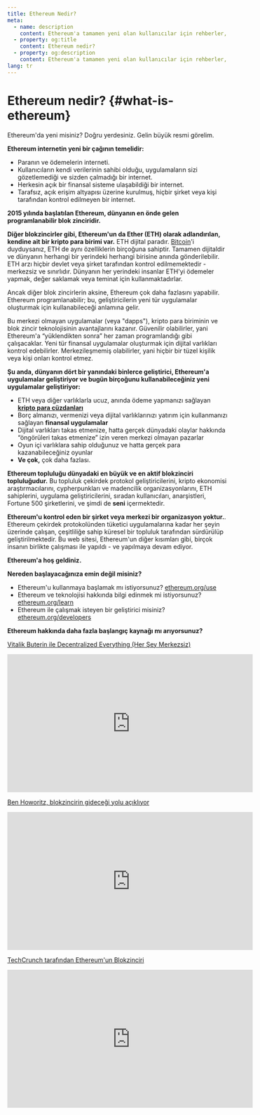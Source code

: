 ```yaml
---
title: Ethereum Nedir?
meta:
  - name: description
    content: Ethereum'a tamamen yeni olan kullanıcılar için rehberler, kaynaklar ve araçlar.
  - property: og:title
    content: Ethereum nedir?
  - property: og:description
    content: Ethereum'a tamamen yeni olan kullanıcılar için rehberler, kaynaklar ve araçlar.
lang: tr
---
```


# Ethereum nedir? {#what-is-ethereum}

Ethereum'da yeni misiniz? Doğru yerdesiniz. Gelin büyük resmi görelim.

**Ethereum internetin yeni bir çağının temelidir:**

- Paranın ve ödemelerin interneti.
- Kullanıcıların kendi verilerinin sahibi olduğu, uygulamaların sizi gözetlemediği ve sizden çalmadığı bir internet.
- Herkesin açık bir finansal sisteme ulaşabildiği bir internet.
- Tarafsız, açık erişim altyapısı üzerine kurulmuş, hiçbir şirket veya kişi tarafından kontrol edilmeyen bir internet.

**2015 yılında başlatılan Ethereum, dünyanın en önde gelen programlanabilir blok zinciridir.**

**Diğer blokzincirler gibi, Ethereum'un da Ether (ETH) olarak adlandırılan, kendine ait bir kripto para birimi var.** ETH dijital paradır. [Bitcoin](http://bitcoin.org/)'i duyduysanız, ETH de aynı özelliklerin birçoğuna sahiptir. Tamamen dijitaldir ve dünyanın herhangi bir yerindeki herhangi birisine anında gönderilebilir. ETH arzı hiçbir devlet veya şirket tarafından kontrol edilmemektedir - merkezsiz ve sınırlıdır. Dünyanın her yerindeki insanlar ETH'yi ödemeler yapmak, değer saklamak veya teminat için kullanmaktadırlar.

Ancak diğer blok zincirlerin aksine, Ethereum çok daha fazlasını yapabilir. Ethereum programlanabilir; bu, geliştiricilerin yeni tür uygulamalar oluşturmak için kullanabileceği anlamına gelir.

Bu merkezi olmayan uygulamalar (veya "dapps"), kripto para biriminin ve blok zincir teknolojisinin avantajlarını kazanır. Güvenilir olabilirler, yani Ethereum'a “yüklendikten sonra” her zaman programlandığı gibi çalışacaklar. Yeni tür finansal uygulamalar oluşturmak için dijital varlıkları kontrol edebilirler. Merkezileşmemiş olabilirler, yani hiçbir bir tüzel kişilik veya kişi onları kontrol etmez.

**Şu anda, dünyanın dört bir yanındaki binlerce geliştirici, Ethereum'a uygulamalar geliştiriyor ve bugün birçoğunu kullanabileceğiniz yeni uygulamalar geliştiriyor:**

- ETH veya diğer varlıklarla ucuz, anında ödeme yapmanızı sağlayan [**kripto para cüzdanları**](/tr/use/#3-what-is-a-wallet-and-which-one-should-i-use)
- Borç almanızı, vermenizi veya dijital varlıklarınızı yatırım için kullanmanızı sağlayan **finansal uygulamalar**
- Dijital varlıkları takas etmenize, hatta gerçek dünyadaki olaylar hakkında “öngörüleri takas etmenize” izin veren merkezi olmayan pazarlar
- Oyun içi varlıklara sahip olduğunuz ve hatta gerçek para kazanabileceğiniz oyunlar
- **Ve çok,** çok daha fazlası.

**Ethereum topluluğu dünyadaki en büyük ve en aktif blokzinciri topluluğudur.** Bu topluluk çekirdek protokol geliştiricilerini, kripto ekonomisi araştırmacılarını, cypherpunkları ve madencilik organizasyonlarını, ETH sahiplerini, uygulama geliştiricilerini, sıradan kullanıcıları, anarşistleri, Fortune 500 şirketlerini, ve şimdi de **seni** içermektedir.

**Ethereum'u kontrol eden bir şirket veya merkezi bir organizasyon yoktur.**. Ethereum çekirdek protokolünden tüketici uygulamalarına kadar her şeyin üzerinde çalışan, çeşitliliğe sahip küresel bir topluluk tarafından sürdürülüp geliştirilmektedir. Bu web sitesi, Ethereum'un diğer kısımları gibi, birçok insanın birlikte çalışması ile yapıldı - ve yapılmaya devam ediyor.

**Ethereum'a hoş geldiniz.**

**Nereden başlayacağınıza emin değil misiniz?**

- Ethereum'u kullanmaya başlamak mı istiyorsunuz? [ethereum.org/use](/tr/use/)
- Ethereum ve teknolojisi hakkında bilgi edinmek mi istiyorsunuz? [ethereum.org/learn](/tr/learn/)
- Ethereum ile çalışmak isteyen bir geliştirici misiniz? [ethereum.org/developers](/tr/developers/)

**Ethereum hakkında daha fazla başlangıç kaynağı mı arıyorsunuz?**

[Vitalik Buterin ile Decentralized Everything (Her Şey Merkezsiz)](https://youtu.be/WSN5BaCzsbo)

<div class="iframe-container">
  <iframe width="560" height="315" src="https://www.youtube.com/embed/WSN5BaCzsbo" frameborder="0" allow="accelerometer; autoplay; encrypted-media; gyroscope; picture-in-picture" allowfullscreen></iframe>
</div>

[Ben Howoritz, blokzincirin gideceği yolu açıklıyor](https://www.youtube.com/watch?v=l9jvKWKmRfs&feature=youtu.be)

<div class="iframe-container">
  <iframe width="560" height="315" src="https://www.youtube.com/embed/l9jvKWKmRfs" frameborder="0" allow="accelerometer; autoplay; encrypted-media; gyroscope; picture-in-picture" allowfullscreen></iframe>
</div>

[TechCrunch tarafından Ethereum'un Blokzinciri](https://www.youtube.com/watch?v=WfULutvxvzY)

<div class="iframe-container">
  <iframe width="560" height="315" src="https://www.youtube.com/embed/WfULutvxvzY" frameborder="0" allow="accelerometer; autoplay; encrypted-media; gyroscope; picture-in-picture" allowfullscreen></iframe>
</div>
